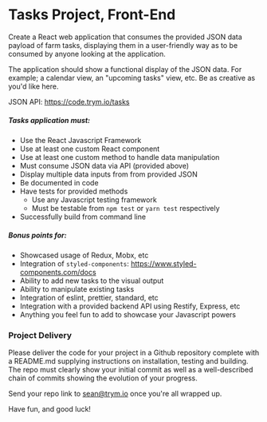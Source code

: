 # Tasks Project, Front-End

Create a React web application that consumes the provided JSON data payload of farm tasks, displaying them in a user-friendly way as to be consumed by anyone looking at the application.

The application should show a functional display of the JSON data.  For example; a calendar view, an "upcoming tasks" view, etc.  Be as creative as you'd like here.

JSON API: https://code.trym.io/tasks

##### Tasks application must:
- Use the React Javascript Framework
- Use at least one custom React component
- Use at least one custom method to handle data manipulation
- Must consume JSON data via API (provided above)
- Display multiple data inputs from from provided JSON 
- Be documented in code
- Have tests for provided methods
  - Use any Javascript testing framework
  - Must be testable from `npm test` or `yarn test` respectively
- Successfully build from command line

##### Bonus points for:
- Showcased usage of Redux, Mobx, etc
- Integration of `styled-components`: https://www.styled-components.com/docs
- Ability to add new tasks to the visual output
- Ability to manipulate existing tasks
- Integration of eslint, prettier, standard, etc
- Integration with a provided backend API using Restify, Express, etc
- Anything you feel fun to add to showcase your Javascript powers

### Project Delivery

Please deliver the code for your project in a Github repository complete with a README.md supplying instructions on installation, testing and building. The repo must clearly show your initial commit as well as a well-described chain of commits showing the evolution of your progress.

Send your repo link to sean@trym.io once you're all wrapped up.

Have fun, and good luck!

